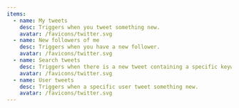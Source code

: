 ```yaml
---
items:
  - name: My tweets
    desc: Triggers when you tweet something new.
    avatar: /favicons/twitter.svg
  - name: New followers of me
    desc: Triggers when you have a new follower.
    avatar: /favicons/twitter.svg
  - name: Search tweets
    desc: Triggers when there is a new tweet containing a specific keyword, phrase, username or hashtag.
    avatar: /favicons/twitter.svg
  - name: User tweets
    desc: Triggers when a specific user tweet something new.
    avatar: /favicons/twitter.svg
---
```


<script setup>
  import CustomListing from '../../components/CustomListing.vue'
</script>

<CustomListing />
